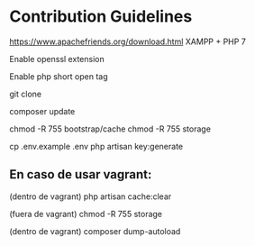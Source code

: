 # Contribution Guidelines

https://www.apachefriends.org/download.html   XAMPP + PHP 7

Enable openssl extension

Enable php short open tag

git clone

composer update

chmod -R 755 bootstrap/cache
chmod -R 755 storage

cp .env.example .env
php artisan key:generate

## En caso de usar vagrant:

(dentro de vagrant) php artisan cache:clear

(fuera de vagrant) chmod -R 755 storage

(dentro de vagrant) composer dump-autoload
